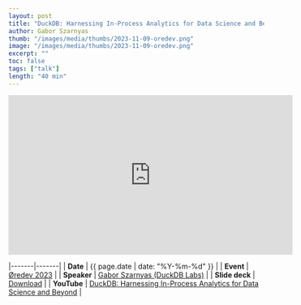```yaml
---
layout: post
title: "DuckDB: Harnessing In-Process Analytics for Data Science and Beyond"
author: Gabor Szarnyas
thumb: "/images/media/thumbs/2023-11-09-oredev.png"
image: "/images/media/thumbs/2023-11-09-oredev.png"
excerpt: ""
toc: false
tags: ["talk"]
length: "40 min"
---
```


<div class="video-container">
<iframe width="560" height="315" src="https://www.youtube-nocookie.com/embed/6teFN7cwx30?si=-N_PBnh7c_Lnj6oZ" title="YouTube video player" frameborder="0" allow="accelerometer; autoplay; clipboard-write; encrypted-media; gyroscope; picture-in-picture; web-share" referrerpolicy="strict-origin-when-cross-origin" allowfullscreen></iframe>
</div>

|-------|-------|
| **Date** | {{ page.date | date: "%Y-%m-%d" }} |
| **Event** | [Øredev 2023](https://archive.oredev.org/2023/index.html) |
| **Speaker** | [Gabor Szarnyas (DuckDB Labs)](https://szarnyasg.org/) |
| **Slide deck** | [Download](https://blobs.duckdb.org/slides/oredev-duckdb-231109.pdf) |
| **YouTube** | [DuckDB: Harnessing In-Process Analytics for Data Science and Beyond](https://www.youtube.com/watch?v=6teFN7cwx30) |
